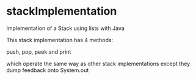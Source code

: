 # stackImplementation
Implementation of a Stack using lists with Java

This stack implementation has 4 methods:

push, pop, peek and print

which operate the same way as other stack implementations except they dump
feedback onto System.out
